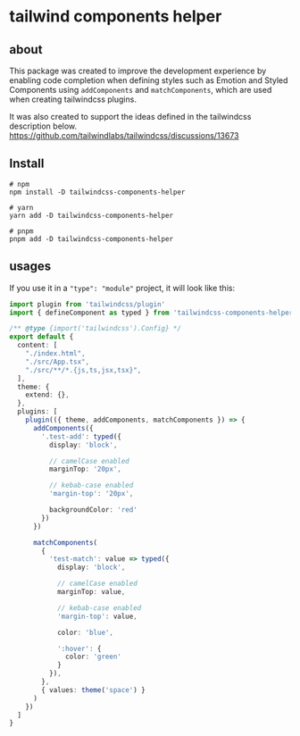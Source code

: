
# tailwind components helper

## about

This package was created to improve the development experience by enabling code completion when defining styles such as Emotion and Styled Components using `addComponents` and `matchComponents`, which are used when creating tailwindcss plugins. 

It was also created to support the ideas defined in the tailwindcss description below.
https://github.com/tailwindlabs/tailwindcss/discussions/13673


## Install

```
# npm
npm install -D tailwindcss-components-helper

# yarn
yarn add -D tailwindcss-components-helper

# pnpm
pnpm add -D tailwindcss-components-helper
```

## usages

If you use it in a `"type": "module"` project, it will look like this:


```ts
import plugin from 'tailwindcss/plugin'
import { defineComponent as typed } from 'tailwindcss-components-helper'

/** @type {import('tailwindcss').Config} */
export default {
  content: [
    "./index.html",
    "./src/App.tsx",
    "./src/**/*.{js,ts,jsx,tsx}",
  ], 
  theme: { 
    extend: {}, 
  },
  plugins: [
    plugin(({ theme, addComponents, matchComponents }) => {
      addComponents({
        '.test-add': typed({
          display: 'block',

          // camelCase enabled
          marginTop: '20px',

          // kebab-case enabled
          'margin-top': '20px',

          backgroundColor: 'red'
        })
      })

      matchComponents(
        {
          'test-match': value => typed({
            display: 'block',

            // camelCase enabled
            marginTop: value,

            // kebab-case enabled
            'margin-top': value,

            color: 'blue',

            ':hover': {
              color: 'green'
            }
          }),
        },
        { values: theme('space') }
      )
    })
  ]
}
```


